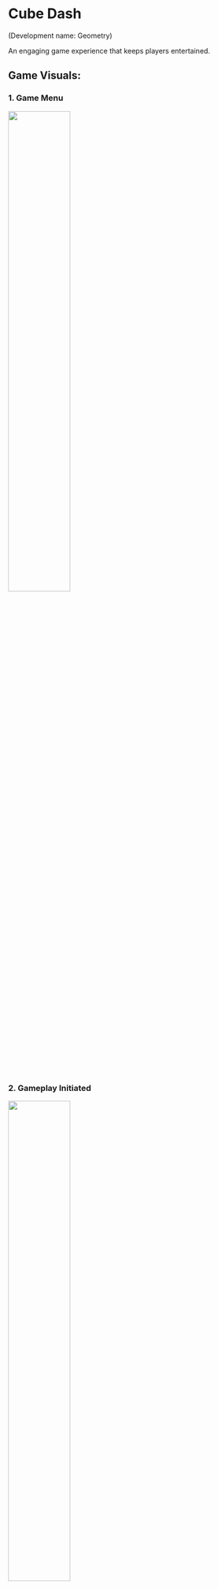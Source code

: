# Cube Dash
(Development name: Geometry)

An engaging game experience that keeps players entertained.

## Game Visuals:
### 1. Game Menu
<img src = "https://github.com/CreatorsDevs/Geometry/blob/main/GameVisuals/GameMenu.PNG" width = 50% height = 50%>

### 2. Gameplay Initiated
<img src = "https://github.com/CreatorsDevs/Geometry/blob/main/GameVisuals/GameStarted.PNG" width = 50% height = 50%>

### 3. Game On Pause
<img src = "https://github.com/CreatorsDevs/Geometry/blob/main/GameVisuals/GamePaused.PNG" width = 50% height = 50%>

### 4. Boost Ready
<img src = "https://github.com/CreatorsDevs/Geometry/blob/main/GameVisuals/BoostIsAvailable.PNG" width = 50% height = 50%>

### 5. Boost Engaged
The game score gets a x2 multiplier, and the player gains immunity from hurdles.
<img src = "https://github.com/CreatorsDevs/Geometry/blob/main/GameVisuals/BoostStateActivated.PNG" width = 50% height = 50%>

### 6. Hurdle Demolition during Boost
The player destroys obstacles in their path while the boost is active.                                
<img src = "https://github.com/CreatorsDevs/Geometry/blob/main/GameVisuals/DestroyingTheHurdlesWhileBoostIsActivated.PNG" width = 50% height = 50%>

### 7. Downfall Game Over
The game ends due to the player falling off the platform.                                       
<img src = "https://github.com/CreatorsDevs/Geometry/blob/main/GameVisuals/GameOverDueToFall.PNG" width = 50% height = 50%>

### 8. Hurdle Collision Termination
The game concludes due to a direct impact with an obstacle while in a standard state.
<img src = "https://github.com/CreatorsDevs/Geometry/blob/main/GameVisuals/GameOverDueToImpact.PNG" width = 50% height = 50%>

## Design Patterns Used

Throughout the development of this game, several design patterns were employed to demonstrate and apply principles of good software design. The design patterns used include:

1. **Singleton Pattern:** This pattern ensures a class has only one instance and provides a global point of access. In the game, this was useful for managing unique instances such as the `GameManager`, `AudioManager`, and other service-related classes.

2. **Service Locator Pattern:** Implemented to provide a global point of access so objects can easily get references to the services they need.

3. **Object Pooling Pattern:** Introduced to enhance performance by "recycling" game objects rather than continuously creating and destroying them. This was especially beneficial for frequently spawned objects like hurdles.

4. **MVC-S (Model-View-Controller-Service) for Player:** This architectural pattern separates the representation of information from user interaction. The model represents data and business rules, the view handles UI and presentation, the controller manages user input, and the service acts as a bridge facilitating communication between the model and controller. In the game, this pattern ensured a clear distinction between the Player's data, visuals, and interactions, leading to a modular and organized codebase.

5. **State Pattern:** Applied to manage different states of the player which are boost and normal state.

6. **Observer Pattern:** Implemented to create a subscription mechanism where objects can notify multiple other objects about changes. This helped in sending game state updates, such as activating the instructions panel as game starts.

## The Double-Edged Sword of Design Patterns in Small-Scale Games

Design patterns can be incredibly useful tools for creating structured, maintainable, and scalable software. However, it's essential to understand the context in which you're working.

### Pros of Using Design Patterns:
- **Structured Code:** Design patterns can help in organizing the codebase, making it more readable and maintainable.
- **Scalability:** If you plan to expand your game in the future, having a foundation built on design patterns can make the process smoother.
- **Reusability:** Patterns like Object Pooling can be reused across different games or projects, speeding up development.

### Cons:
- **Overhead:** Introducing design patterns in a small-scale game can add unnecessary complexity, making the codebase harder to grasp for newcomers or even the original developers after some time.
- **Performance Costs:** Some patterns might introduce slight performance overheads, which, in the context of a smaller game, might outweigh the benefits.
- **Overengineering:** Not every game needs the rigorous structure provided by design patterns. It's essential to find a balance and not implement a pattern just for the sake of it.

## Conclusion

While design patterns provide proven solutions to common problems, it's crucial to assess the needs and scale of your project before implementing them. In small-scale games, the key is to find a balance between maintainability, performance, and simplicity. In this project, I implemented multiple design patterns to demonstrate the aforementioned points regarding the drawbacks of using them in a small-scale project.

## License

MIT License
